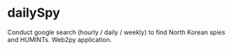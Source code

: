 dailySpy
========

Conduct google search (hourly / daily / weekly) to find North Korean spies and HUMINTs. Web2py application.